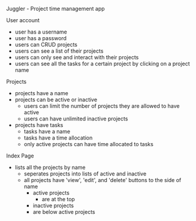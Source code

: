 Juggler - Project time management app

User account
- user has a username
- user has a password 
- users can CRUD projects
- users can see a list of their projects
- users can only see and interact with their projects
- users can see all the tasks for a certain project by clicking on a project name

Projects 
 - projects have a name
  - projects can be active or inactive
    - users can limit the number of projects they are allowed to have active
    - users can have unlimited inactive projects
  - projects have tasks
    - tasks have a name
    - tasks have a time allocation
    - only active projects can have time allocated to tasks

 Index Page
 - lists all the projects by name
   - seperates projects into lists of active and inactive
   - all projects have 'view', 'edit', and 'delete' buttons to the side of name
     - active projects 
       - are at the top
     -  inactive projects
       - are below active projects

